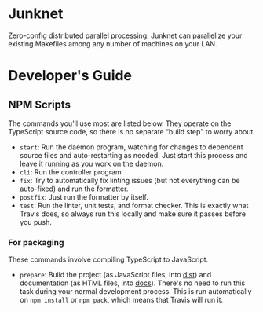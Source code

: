 # Junknet

Zero-config distributed parallel processing. Junknet can parallelize your existing Makefiles among any number of machines on your LAN.

# Developer's Guide

## NPM Scripts

The commands you'll use most are listed below. They operate on the TypeScript source code, so there is no separate <q>build step</q> to worry about.

- `start`: Run the daemon program, watching for changes to dependent source files and auto-restarting as needed. Just start this process and leave it running as you work on the daemon.
- `cli`: Run the controller program.
- `fix`: Try to automatically fix linting issues (but not everything can be auto-fixed) and run the formatter.
- `postfix`: Just run the formatter by itself.
- `test`: Run the linter, unit tests, and format checker. This is exactly what Travis does, so always run this locally and make sure it passes before you push.

### For packaging

These commands involve compiling TypeScript to JavaScript.

- `prepare`: Build the project (as JavaScript files, into [dist](dist)) and documentation (as HTML files, into [docs](docs)). There's no need to run this task during your normal development process. This is run automatically on `npm install` or `npm pack`, which means that Travis will run it.
